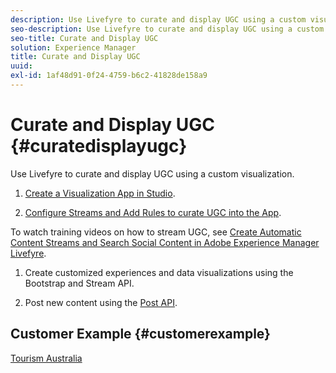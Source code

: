 ```yaml
---
description: Use Livefyre to curate and display UGC using a custom visualization.
seo-description: Use Livefyre to curate and display UGC using a custom visualization.
seo-title: Curate and Display UGC
solution: Experience Manager
title: Curate and Display UGC
uuid:
exl-id: 1af48d91-0f24-4759-b6c2-41828de158a9
---
```

# Curate and Display UGC {#curatedisplayugc}

Use Livefyre to curate and display UGC using a custom visualization.

1. [Create a Visualization App in Studio](/help/using/c-about-apps/c-create-an-app.md).

1. [Configure Streams and Add Rules to curate UGC into the App](/help/using/c-streams/c-streams.md).

To watch training videos on how to stream UGC, see [Create Automatic Content Streams and Search Social Content in Adobe Experience Manager Livefyre](https://helpx.adobe.com/experience-manager/tutorials.html).

1. Create customized experiences and data visualizations using the Bootstrap and Stream API.

1. Post new content using the [Post API](https://api.livefyre.com/docs/apis/by-category/collection-content#operation=urn:livefyre:apis:quill:operations:api:v3.0:collection:post:method=post).

## Customer Example {#customerexample}

[Tourism Australia](https://www.australia.com/en-us)
